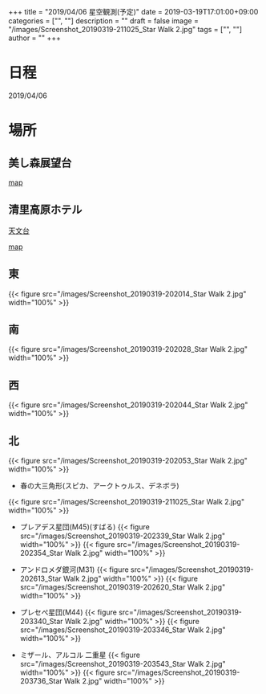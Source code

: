 ﻿+++
title = "2019/04/06 星空観測(予定)"
date = 2019-03-19T17:01:00+09:00
categories = ["", ""]
description = ""
draft = false
image = "/images/Screenshot_20190319-211025_Star Walk 2.jpg"
tags = ["", ""]
author = ""
+++

# 日程
2019/04/06

# 場所

## 美し森展望台

[map](https://www.google.co.jp/maps/place/%E7%BE%8E%E3%81%97%E6%A3%AE%E5%B1%95%E6%9C%9B%E5%8F%B0/@35.9345687,138.4184494,15.75z/data=!4m5!3m4!1s0x601c3feb64eebea3:0x18d66f3f5a91370b!8m2!3d35.9396396!4d138.420879?hl=ja)


## 清里高原ホテル

[天文台](https://kiyosato.izumigo.co.jp/observatory/)

[map](https://www.google.co.jp/maps/place/%E6%B8%85%E9%87%8C%E9%AB%98%E5%8E%9F%E3%83%9B%E3%83%86%E3%83%AB/@35.9365843,138.421857,17z/data=!3m1!4b1!4m5!3m4!1s0x601c15a9bea80783:0x7fab50f7e2435fd2!8m2!3d35.93658!4d138.424051?hl=ja)


## 東
{{< figure src="/images/Screenshot_20190319-202014_Star Walk 2.jpg" width="100%" >}}

## 南
{{< figure src="/images/Screenshot_20190319-202028_Star Walk 2.jpg" width="100%" >}}

## 西
{{< figure src="/images/Screenshot_20190319-202044_Star Walk 2.jpg" width="100%" >}}

## 北
{{< figure src="/images/Screenshot_20190319-202053_Star Walk 2.jpg" width="100%" >}}


- 春の大三角形(スピカ、アークトゥルス、デネボラ)

{{< figure src="/images/Screenshot_20190319-211025_Star Walk 2.jpg" width="100%" >}}

- プレアデス星団(M45)(すばる)
{{< figure src="/images/Screenshot_20190319-202339_Star Walk 2.jpg" width="100%" >}}
{{< figure src="/images/Screenshot_20190319-202354_Star Walk 2.jpg" width="100%" >}}

- アンドロメダ銀河(M31)
{{< figure src="/images/Screenshot_20190319-202613_Star Walk 2.jpg" width="100%" >}}
{{< figure src="/images/Screenshot_20190319-202620_Star Walk 2.jpg" width="100%" >}}

- プレセぺ星団(M44)
{{< figure src="/images/Screenshot_20190319-203340_Star Walk 2.jpg" width="100%" >}}
{{< figure src="/images/Screenshot_20190319-203346_Star Walk 2.jpg" width="100%" >}}

- ミザール、アルコル 二重星
{{< figure src="/images/Screenshot_20190319-203543_Star Walk 2.jpg" width="100%" >}}
{{< figure src="/images/Screenshot_20190319-203736_Star Walk 2.jpg" width="100%" >}}

